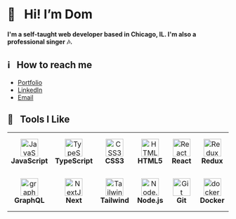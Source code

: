 # 👋 &nbsp; Hi! I’m Dom 

#### I'm a self-taught web developer based in Chicago, IL. I'm also a professional singer 🎶.

## ℹ &nbsp; How to reach me
- [Portfolio](https://www.dominicgerman.com)
- [LinkedIn](https://www.linkedin.com/in/dominic-german)
- [Email](mailto:dominicgerman@gmail.com)

## 🔧 &nbsp; Tools I Like

<table>
  <tr>
      <td align="center" height="90" width="90">
      <img
        src="https://cdn.jsdelivr.net/gh/devicons/devicon/icons/javascript/javascript-plain.svg"
        width="40"
        height="40"
        alt="JavaScript"
      />
      <br /><strong>JavaScript</strong>
    </td>
    <td align="center" height="90" width="90">
      <img
        src="https://cdn.jsdelivr.net/gh/devicons/devicon/icons/typescript/typescript-plain.svg"
        width="40"
        height="40"
        alt="TypeScript"
      />
      <br /><strong>TypeScript</strong>
    </td>
    <td align="center" height="90" width="90">
      <img
        src="https://cdn.jsdelivr.net/gh/devicons/devicon/icons/css3/css3-plain.svg"
        width="40"
        height="40"
        alt="CSS3"
      />
      <br /><strong>CSS3</strong>
    </td>
    <td align="center" height="90" width="90">
      <img
        src="https://cdn.jsdelivr.net/gh/devicons/devicon/icons/html5/html5-plain.svg"
        width="40"
        height="40"
        alt="HTML5"
      />
      <br /><strong>HTML5</strong>
    </td>
    <td align="center" height="90" width="90">
      <img
        src="https://cdn.jsdelivr.net/gh/devicons/devicon/icons/react/react-original.svg"
        width="40"
        height="40"
        alt="React"
      />
      <br /><strong>React</strong>
    </td>
    <td align="center" height="90" width="90">
      <img
        src="https://cdn.jsdelivr.net/gh/devicons/devicon/icons/redux/redux-original.svg"
        width="40"
        height="40"
        alt="Redux"
      />
      <br /><strong>Redux</strong>
    </td>
  </tr>
  <tr>
    <td align="center" height="90" width="90">
      <img
        src="https://cdn.jsdelivr.net/gh/devicons/devicon/icons/graphql/graphql-plain.svg"
        width="40"
        height="40"
        alt="graphQL"
      />
      <br /><strong>GraphQL</strong>
    </td>
    <td align="center" height="90" width="90">
      <img 
        src="https://cdn.jsdelivr.net/gh/devicons/devicon/icons/nextjs/nextjs-original-wordmark.svg"  
        width="40"
        height="40"
        alt="NextJS"
      />
      <br /><strong>Next</strong>    
    <td align="center" height="90" width="90">
      <img 
        src="https://cdn.jsdelivr.net/gh/devicons/devicon/icons/tailwindcss/tailwindcss-plain.svg" 
        width="40"
        height="40"
        alt="Tailwind"
      />
      <br /><strong>Tailwind</strong>
    </td>
    <td align="center" height="90" width="90">
      <img
        src="https://cdn.jsdelivr.net/gh/devicons/devicon/icons/nodejs/nodejs-original.svg"
        width="40"
        height="40"
        alt="Node.js"
      />
      <br /><strong>Node.js</strong>
    </td>
    <td align="center" height="90" width="90">
      <img
        src="https://cdn.jsdelivr.net/gh/devicons/devicon/icons/git/git-original.svg"
        width="40"
        height="40"
        alt="Git"
      />
      <br /><strong>Git</strong>
    </td>
    <td align="center" height="90" width="90">
      <img
        src="https://cdn.jsdelivr.net/gh/devicons/devicon/icons/docker/docker-plain-wordmark.svg"
        width="40"
        height="40"
        alt="docker"
      />
      <br /><strong>Docker</strong>
    </td>
  </tr>
</table>


<!---
dominicgerman/dominicgerman is a ✨ special ✨ repository because its `README.md` (this file) appears on your GitHub profile.
You can click the Preview link to take a look at your changes.
--->

